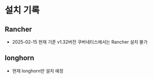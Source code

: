 # 설치 기록  

## Rancher  
- 2025-02-15 현재 기준 v1.32버전 쿠버네티스에서는 Rancher 설치 불가

## longhorn
- 현재 longhorn만 설치 예정